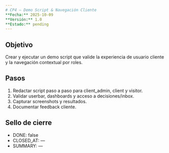 ```yaml
---
# CP4 — Demo Script & Navegación Cliente
**Fecha:** 2025-10-09
**Versión:** 1.0
**Estado:** pending
---
```


## Objetivo
Crear y ejecutar un demo script que valide la experiencia de usuario cliente y la navegación contextual por roles.

## Pasos
1. Redactar script paso a paso para client_admin, client y visitor.
2. Validar userbar, dashboards y acceso a decisiones/inbox.
3. Capturar screenshots y resultados.
4. Documentar feedback cliente.

## Sello de cierre
- DONE: false
- CLOSED_AT: —
- SUMMARY: —
